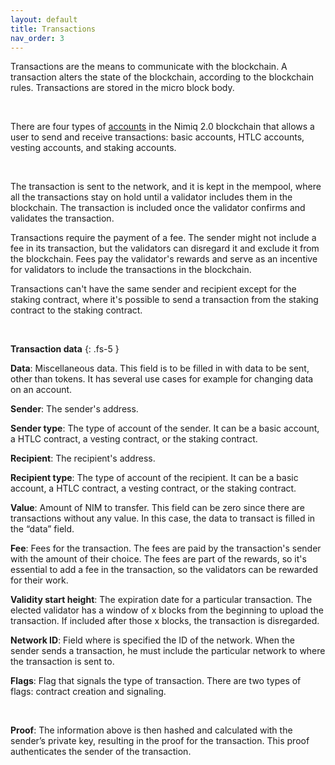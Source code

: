 ```yaml
---
layout: default
title: Transactions
nav_order: 3
---
```


Transactions are the means to communicate with the blockchain. A transaction alters the state of the blockchain, according to the blockchain rules. Transactions are stored in the micro block body.

<br/>

There are four types of [accounts](/albatross-doc/docs/accounts) in the Nimiq 2.0 blockchain that allows a user to send and receive transactions: basic accounts, HTLC accounts, vesting accounts, and staking accounts.

<br/>

The transaction is sent to the network, and it is kept in the mempool, where all the transactions stay on hold until a validator includes them in the blockchain. The transaction is included once the validator confirms and validates the transaction.

Transactions require the payment of a fee. The sender might not include a fee in its transaction, but the validators can disregard it and exclude it from the blockchain. Fees pay the validator's rewards and serve as an incentive for validators to include the transactions in the blockchain.

Transactions can't have the same sender and recipient except for the staking contract, where it's possible to send a transaction from the staking contract to the staking contract.

<br/>

**Transaction data**
{: .fs-5 }

**Data**: Miscellaneous data. This field is to be filled in with data to be sent, other than tokens. It has several use cases for example for changing data on an account.

**Sender**: The sender's address.

**Sender type**: The type of account of the sender. It can be a basic account, a HTLC contract, a vesting contract, or the staking contract.

**Recipient**: The recipient's address.

**Recipient type**: The type of account of the recipient. It can be a basic account, a HTLC contract, a vesting contract, or the staking contract.

**Value**: Amount of NIM to transfer. This field can be zero since there are transactions without any value. In this case, the data to transact is filled in the “data” field.

**Fee**: Fees for the transaction. The fees are paid by the transaction's sender with the amount of their choice. The fees are part of the rewards, so it's essential to add a fee in the transaction, so the validators can be rewarded for their work.

**Validity start height**: The expiration date for a particular transaction. The elected validator has a window of x blocks from the beginning to upload the transaction. If included after those x blocks, the transaction is disregarded.

**Network ID**: Field where is specified the ID of the network. When the sender sends a transaction, he must include the particular network to where the transaction is sent to.

**Flags**: Flag that signals the type of transaction. There are two types of flags: contract creation and signaling.

<br/>

**Proof**: The information above is then hashed and calculated with the sender’s private key, resulting in the proof for the transaction. This proof authenticates the sender of the transaction.
